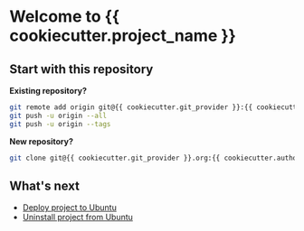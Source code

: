 # Welcome to {{ cookiecutter.project_name }}

## Start with this repository ##

**Existing repository?**

```bash
git remote add origin git@{{ cookiecutter.git_provider }}:{{ cookiecutter.author_username }}/{{ cookiecutter.repo_name }}.git
git push -u origin --all
git push -u origin --tags
```

**New repository?**

```bash
git clone git@{{ cookiecutter.git_provider }}.org:{{ cookiecutter.author_username }}/{{ cookiecutter.repo_name }}.git
```

## What's next ##

* [Deploy project to Ubuntu](docs/DEPLOYMENT.md)
* [Uninstall project from Ubuntu](docs/UNINSTALL.md)